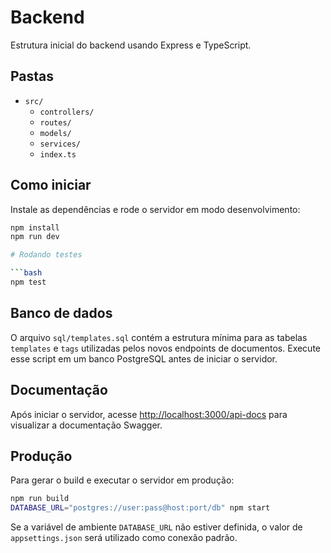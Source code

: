 # Backend

Estrutura inicial do backend usando Express e TypeScript.

## Pastas
- `src/`
  - `controllers/`
  - `routes/`
  - `models/`
  - `services/`
  - `index.ts`

## Como iniciar
Instale as dependências e rode o servidor em modo desenvolvimento:

```bash
npm install
npm run dev

# Rodando testes

```bash
npm test
```

## Banco de dados

O arquivo `sql/templates.sql` contém a estrutura mínima para as tabelas `templates` e `tags` utilizadas pelos novos endpoints de documentos. Execute esse script em um banco PostgreSQL antes de iniciar o servidor.
## Documentação
Após iniciar o servidor, acesse [http://localhost:3000/api-docs](http://localhost:3000/api-docs) para visualizar a documentação Swagger.

## Produção

Para gerar o build e executar o servidor em produção:

```bash
npm run build
DATABASE_URL="postgres://user:pass@host:port/db" npm start
```

Se a variável de ambiente `DATABASE_URL` não estiver definida, o valor de `appsettings.json` será utilizado como conexão padrão.
